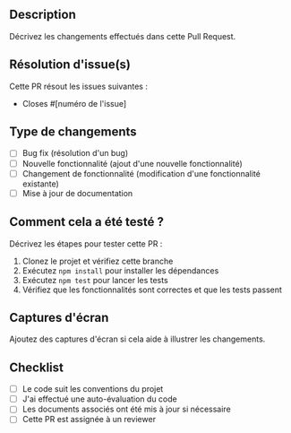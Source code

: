 ## Description

Décrivez les changements effectués dans cette Pull Request. 

## Résolution d'issue(s)

Cette PR résout les issues suivantes :
- Closes #[numéro de l'issue]

## Type de changements

- [ ] Bug fix (résolution d'un bug)
- [ ] Nouvelle fonctionnalité (ajout d'une nouvelle fonctionnalité)
- [ ] Changement de fonctionnalité (modification d'une fonctionnalité existante)
- [ ] Mise à jour de documentation

## Comment cela a été testé ?

Décrivez les étapes pour tester cette PR :
1. Clonez le projet et vérifiez cette branche
2. Exécutez `npm install` pour installer les dépendances
3. Exécutez `npm test` pour lancer les tests
4. Vérifiez que les fonctionnalités sont correctes et que les tests passent

## Captures d'écran

Ajoutez des captures d'écran si cela aide à illustrer les changements.

## Checklist

- [ ] Le code suit les conventions du projet
- [ ] J'ai effectué une auto-évaluation du code
- [ ] Les documents associés ont été mis à jour si nécessaire
- [ ] Cette PR est assignée à un reviewer
